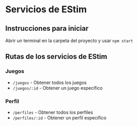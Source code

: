 # Servicios de EStim

## Instrucciones para iniciar

Abrir un terminal en la carpeta del proyecto y usar `npm start`

## Rutas de los servicios de EStim

### Juegos

- `/juegos` - Obtener todos los juegos
- `/juegos/:id` - Obtener un juego específico

### Perfil

- `/perfiles` - Obtener todos los perfiles
- `/perfiles/:id` - Obtener un perfil específico